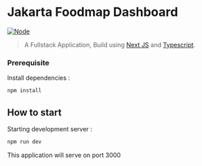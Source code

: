 # Jakarta Foodmap Dashboard

[![Node](https://img.shields.io/badge/Node-v14.15.x-success)]()

> A Fullstack Application, Build using [Next JS](https://nextjs.org/) and [Typescript](https://www.typescriptlang.org).

### Prerequisite

Install dependencies :

```bash
npm install
```

## How to start

Starting development server :

```bash
npm run dev
```

This application will serve on port 3000
